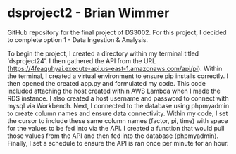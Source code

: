 # dsproject2 - Brian Wimmer
GitHub repository for the final project of DS3002. For this project, I decided to complete option 1 - Data Ingestion & Analysis.

To begin the project, I created a directory within my terminal titled 'dsproject24'. I then gathered the API from the URL (https://4feaquhyai.execute-api.us-east-1.amazonaws.com/api/pi). Within the terminal, I created a virtual environment to ensure pip installs correctly. I then opened the created app.py and formulated my code. This code included attaching the host created within AWS Lambda when I made the RDS instance. I also created a host username and password to connect with mysql via Workbench. Next, I connected to the database using phpmyadmin to create column names and ensure data connectivity. Within my code, I set the cursor to include these same column names (factor, pi, time) with space for the values to be fed into via the API. I created a function that would pull those values from the API and then fed into the database (phpmyadmin). Finally, I set a schedule to ensure the API is ran once per minute for an hour.
